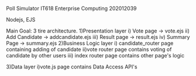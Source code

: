 
Poll Simulator
IT618 Enterprise Computing
202012039

Nodejs, EJS

Main Goal: 3 tire architecture.
1)Presentation layer 
          i) Vote page -> vote.ejs
          ii) Add Candidate -> addcandidate.ejs
          iii) Result page -> result.ejs
          iv) Summary Page -> summary.ejs
2)Business Logic layer
          i) candidate_router page containing adding of candidate
          ii)vote router page contains voting of candidate by other users
          iii) index router page contains other page's logic

3)Data layer 
          i)vote.js page contains Data Access API's